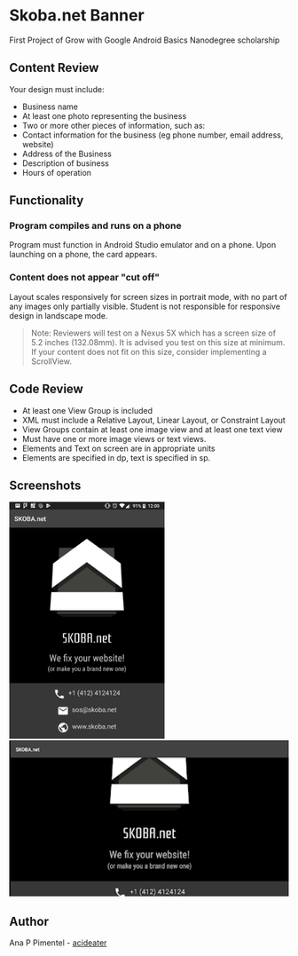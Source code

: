 # Skoba.net Banner
First Project of Grow with Google Android Basics Nanodegree scholarship

## Content Review

Your design must include:

* Business name
* At least one photo representing the business
* Two or more other pieces of information, such as:
* Contact information for the business (eg phone number, email address, website)
* Address of the Business
* Description of business
* Hours of operation

## Functionality

### Program compiles and runs on a phone
Program must function in Android Studio emulator and on a phone. Upon launching on a phone, the card appears.

### Content does not appear "cut off"

Layout scales responsively for screen sizes in portrait mode, with no part of any images only partially visible. Student is not responsible for responsive design in landscape mode.
> Note: Reviewers will test on a Nexus 5X which has a screen size of 5.2 inches (132.08mm). It is advised you test on this size at minimum. If your content does not fit on this size, consider implementing a ScrollView.

## Code Review

* At least one View Group is included
* XML must include a Relative Layout, Linear Layout, or Constraint Layout
* View Groups contain at least one image view and at least one text view
* Must have one or more image views or text views.
* Elements and Text on screen are in appropriate units
* Elements are specified in dp, text is specified in sp.

## Screenshots
<img src="https://github.com/acideater/SkobanetBanner/blob/master/screenshots/skobanet_portrait.png" width="280">
<img src="https://github.com/acideater/SkobanetBanner/blob/master/screenshots/skobanet_landscape.png" width="540">

## Author

Ana P Pimentel - [acideater](https://github.com/acideater)
